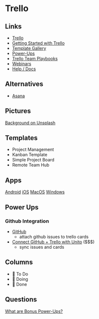 # Trello

## Links

* [Trello](https://trello.com/)
* [Getting Started with Trello](https://trello.com/guide)
* [Template Gallery](https://trello.com/templates)
* [Power-Ups](https://trello.com/power-ups)
* [Trello Team Playbooks](https://trello.com/teams)
* [Webinars](https://trello.com/webinars)
* [Help / Docs](https://help.trello.com/category/694-category)


## Alternatives

* [Asana](https://asana.com/)

## Pictures

[Background on Unsplash](https://unsplash.com/photos/eICUFSeirc0)

## Templates

* Project Management
* Kanban Template
* Simple Project Board
* Remote Team Hub

## Apps

[Android](https://play.google.com/store/apps/details?id=com.trello&hl=en_US&gl=US)
[iOS](https://apps.apple.com/us/app/trello-organize-anything/id461504587)
[‎MacOS](https://apps.apple.com/app/trello/id1278508951?ls=1&mt=12)
[Windows](https://www.microsoft.com/en-US/p/trello/9nblggh4xxvw?rtc=1&activetab=pivot:overviewtab)



## Power Ups


### Github Integration

* [GitHub](https://trello.com/power-ups/55a5d916446f517774210004)
  * attach github issues to trello cards
* [Connect GitHub + Trello with Unito](https://trello.com/power-ups/5891fb2158a63d40d66acf0a/connect-github-trello-with-unito) ($$$)
  * sync issues and cards

## Columns


* 📄 To Do
* 🔨 Doing
* 🎉 Done

## Questions

[What are Bonus Power-Ups?](https://help.trello.com/article/1232-bonus-power-ups)
